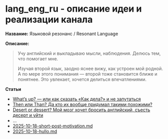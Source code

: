 # lang_eng_ru - описание идеи и реализации канала

**Название:** Языковой резонанс / Resonant Language

**Описание:**
> Учу английский и выкладываю мысли, наблюдения. Делюсь тем, что помогает мне.
> 
> Изучая второй язык, заодно яснее вижу, как устроен мой родной. А по мере этого понимания — второй тоже становится ближе и понятнее. Это увлекает, хочется делиться впечатлениями.

**Статьи**

- [What’s up? — или как сказать «Как дела?» и не запутаться](articles/2025-07-22-whats-up.md)
- [Then или Than? Да кто их вообще придумал такими похожими?](articles/2025-07-23-then-or-than.md)
- [Desert or dessert? Мой мозг хочет бросить английский, съесть десерт и уйти](articles/2025-07-24-desert-or-dessert.md)
- ...
- [2025-10-18-short-post-motivation.md](articles/2025-10-18-short-post-motivation.md)
- [2025-10-18-hullo.md](articles/2025-10-18-hullo.md)